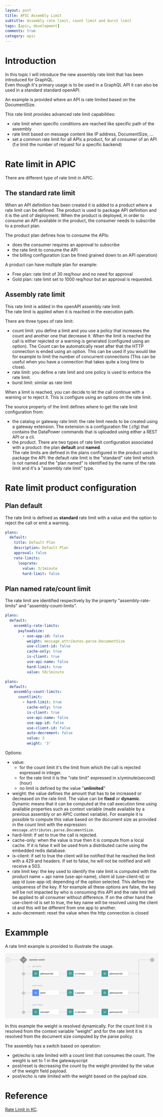 ```yaml
---
layout: post
title: APIC Assembly Limit
subtitle: Assembly rate limit, count limit and burst limit
tags: [apic, development]
comments: true
category: apic
---
```

# Introduction

In this topic I will introduce the new assembly rate limit that has been introduced for GraphQL.  
Even though it's primary usage is to be used in a GraphQL API it can also be used in a standard standard openAPI.  

An example is provided where an API is rate limited based on the DocumentSize.

This rate limit provides advanced rate limit capabilities:  
- rate limit when specific conditions are reached like specific path of the assembly
- rate limit based on message content like IP address, DocumentSize, ...
- set a common rate limit for all APIs a product, for all consumer of an API (f.e limit the number of request for a specific backend)

# Rate limit in APIC
There are different type of rate limit in APIC.

## The **standard** rate limit

When an API definition has been created it is added to a product where a rate limit can be defined. 
The product is used to package API definition and it is the unit of deployment. 
When the product is deployed, in order to consume an API available in the product, the consumer needs to subscribe to a product plan.  

The product plan defines how to consume the APIs:
- does the consumer requires an approval to subscribe
- the rate limit to consume the API 
- the billing configuration (can be fined grained down to an API operation) 

A product can have multiple plan for example:
- Free plan: rate limit of 30 req/hour and no need for approval
- Gold plan: rate limit set to 1000 req/hour but an approval is requested.

## Assembly rate limit

This rate limit is added in the openAPI assembly rate limit.  
The rate limit is applied when it is reached in the execution path. 

There are three types of rate limit:
- count limit: you define a limit and you use a policy that increases the count and another one that decrease it. When the limit is reached the call is either rejected or a warning is generated (configured using an option). The Count can be automatically reset after that the HTTP connection is ended using an option. This can be used if you would like for example to limit the number of concurrent connections (This can be useful when you have a connection that takes quite a long time to close).
- rate limit: you define a rate limit and one policy is used to enforce the rate limit. 
- burst limit: similar as rate limit

When a limit is reached, you can decide to let the call continue with a warning or to reject it. This is configure using an options on the rate limit.

The source property of the limit defines where to get the rate limit configuration from: 
- the catalog or gateway rate limit: the rate limit needs to be created using a gateway extension. The extension is a configuration file (.cfg) that contains the DataPower commands that is uploaded using either a REST API or a cli.
- the product. There are two types of rate limit configuration associated with a product: the plan **default** and **named**.  
The rate limits are defined in the plans configured in the product used to package the API: the default rate limit is the "standard" rate limit which is not named and the "plan named" is identified by the name of the rate limit and it's a "assembly rate limit" type. 

# Rate limit product configuration

## Plan default
The rate limit is defined as **standard** rate limit with a value and the option to reject the call or emit a warning.

```yaml 
plans:
  default:
    title: Default Plan
    description: Default Plan
    approval: false
    rate-limits:
      looprate:
        value: 3/1minute
        hard-limit: false
```

## Plan named rate/count limit

The rate limit are identified respectively by the property "assembly-rate-limits" and "assembly-count-limits".


```yaml 
plans:
  default:
    assembly-rate-limits:
      payloadsize:
        - use-app-id: false
          weight: message.attributes.parse.DocumentSize
          use-client-id: false
          cache-only: true
          is-client: true
          use-api-name: false
          hard-limit: true
          value: 50/1minute
```

```yaml 
plans:
  default:
    assembly-count-limits:
      countlimit:
        - hard-limit: true
          cache-only: true
          is-client: true
          use-api-name: false
          use-app-id: false
          use-client-id: false
          auto-decrement: false
          value: 3
          weight: '3'
```
Options:
- value: 
    - for the count limit it's the limit from which the call is rejected expressed in integer. 
    - for the rate limit it is the "rate limit" expressed in x/yminute(second)(hour)
    - no limit is defined by the value "**unlimited**"
- weight: the value defines the amount that has to be increased or decreased on the rate limit. The value can be **fixed** or **dynamic**. Dynamic means that it can be computed at the call execution time using available properties such as context variable (made available by a previous assembly or an APIC context variable). For example it is possible to compute this value based on the document size as provided in the count limit with the expression: `message.attributes.parse.DocumentSize`.
- hard-limit: if set to true the call is rejected.
- cache-only: when the value is true then it is compute from a local cache. If it is false it will be used from a distributed cache using the embedded redis database.
- is-client: if set to true the client will be notified that he reached the limit with a 429 and headers. If set to false, he will not be notified and will receive a 503.
- rate limit key: the key used to identify the rate limit is computed with the product name + api name (use-api-name), client id (use-client-id) or app id (use-app-id) depending of the option selected. This defines the uniqueness of the key. If for example all these options are false, the key will be not impacted by who is consuming this API and the rate limit will be applied to all consumer without difference. If on the other hand the use-client-id is set to true, the key name will be resolved using the client id and this will be different from one app to another.
- auto-decrement: reset the value when the http connection is closed

# Exammple
A rate limit example is provided to illustrate the usage.

![assembly rate limit](../assets/img/apic/assemblyratelimit.png)

In this example the weight is resolved dynamically. For the count limit it is resolved from the context variable "weight" and for the rate limit it is resolved from the document size computed by the parse policy.

The assembly has a switch based on operation:
- get/echo is rate limited with a count limit that consumes the count. The weight is set to 1 in the gatewayscript
- post/reset is decreasing the count by the weight provided by the value of the weight field payload.
- post/echo is rate limited with the weight based on the payload size.

# Reference
[Rate Limit in KC](https://www.ibm.com/docs/en/api-connect/10.0.x?topic=policies-rate-limit).

